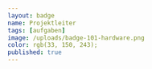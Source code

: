 ```yaml
---
layout: badge
name: Projektleiter
tags: [aufgaben]
image: /uploads/badge-101-hardware.png
color: rgb(33, 150, 243);
published: true
---
```


